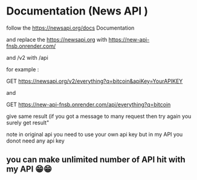 # Documentation (News API )


follow the https://newsapi.org/docs Documentation

and replace the https://newsapi.org  with https://new-api-fnsb.onrender.com/


and /v2 with /api


for example :

GET https://newsapi.org/v2/everything?q=bitcoin&apiKey=YourAPIKEY

and 

GET https://new-api-fnsb.onrender.com/api/everything?q=bitcoin

give same result  (if you got a message to many request then  try again you surely get result"

note in original api you need to use your own api key but in my API you donot need any api key 

## you can make unlimited number of API hit with my API 😁😁



